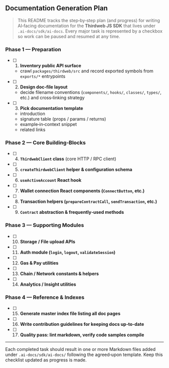## Documentation Generation Plan

> This README tracks the step‑by‑step plan (and progress) for writing AI‑facing documentation for the **Thirdweb JS SDK** that lives under `.ai-docs/sdk/ai-docs`. Every major task is represented by a checkbox so work can be paused and resumed at any time.

### Phase 1 — Preparation

- [ ] 1. **Inventory public API surface**
  - crawl `packages/thirdweb/src` and record exported symbols from `exports/*` entrypoints
- [ ] 2. **Design doc‑file layout**
  - decide filename conventions (`components/`, `hooks/`, `classes/`, `types/`, etc.) and cross‑linking strategy
- [ ] 3. **Pick documentation template**
  - introduction
  - signature table (props / params / returns)
  - example‑in‑context snippet
  - related links

### Phase 2 — Core Building‑Blocks

- [ ] 4. **`ThirdwebClient` class** (core HTTP / RPC client)
- [ ] 5. **`createThirdwebClient` helper & configuration schema**
- [ ] 6. **`useActiveAccount` React hook**
- [ ] 7. **Wallet connection React components (`ConnectButton`, etc.)**
- [ ] 8. **Transaction helpers (`prepareContractCall`, `sendTransaction`, etc.)**
- [ ] 9. **`Contract` abstraction & frequently‑used methods**

### Phase 3 — Supporting Modules

- [ ] 10. **Storage / File upload APIs**
- [ ] 11. **Auth module (`login`, `logout`, `validateSession`)**
- [ ] 12. **Gas & Pay utilities**
- [ ] 13. **Chain / Network constants & helpers**
- [ ] 14. **Analytics / Insight utilities**

### Phase 4 — Reference & Indexes

- [ ] 15. **Generate master index file listing all doc pages**
- [ ] 16. **Write contribution guidelines for keeping docs up‑to‑date**
- [ ] 17. **Quality pass: lint markdown, verify code samples compile**

---

Each completed task should result in one or more Markdown files added under `.ai-docs/sdk/ai-docs/` following the agreed‑upon template. Keep this checklist updated as progress is made.

